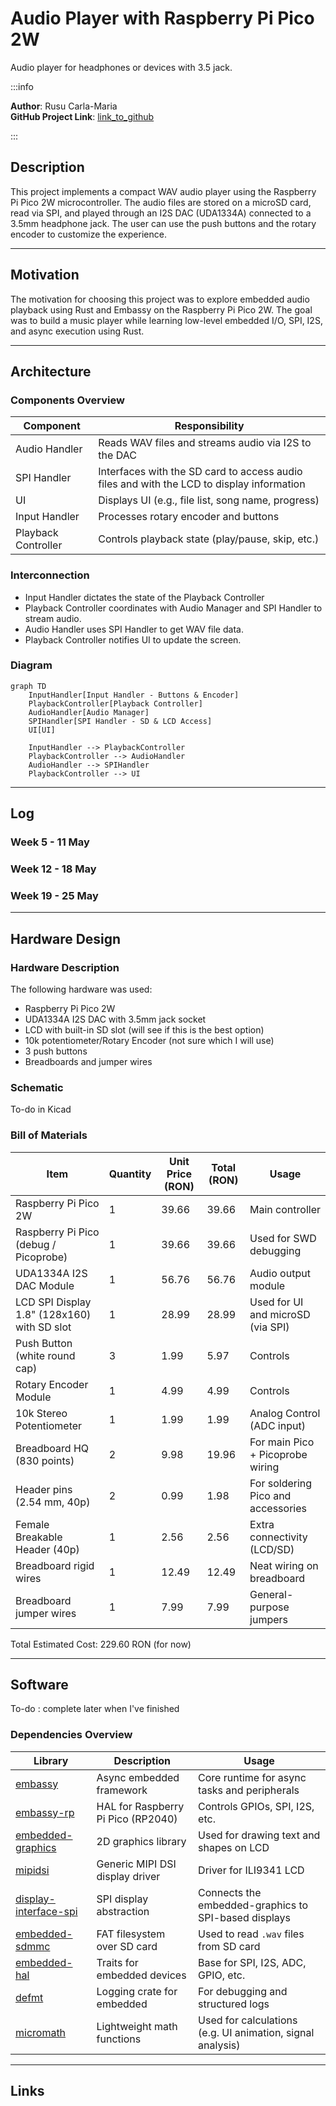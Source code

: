 # Audio Player with Raspberry Pi Pico 2W

Audio player for headphones or devices with 3.5 jack.

:::info

**Author**: Rusu Carla-Maria \
**GitHub Project Link**: [link_to_github](https://github.com/UPB-PMRust-Students/proiect-rusucarla)

:::

## Description

This project implements a compact WAV audio player using the Raspberry Pi Pico 2W microcontroller.
The audio files are stored on a microSD card, read via SPI, and played through an I2S DAC (UDA1334A) connected to a 3.5mm headphone jack.
The user can use the push buttons and the rotary encoder to customize the experience.

---

## Motivation

The motivation for choosing this project was to explore embedded audio playback using Rust and Embassy on the Raspberry Pi Pico 2W.
The goal was to build a music player while learning low-level embedded I/O, SPI, I2S, and async execution using Rust.

---

## Architecture

### Components Overview

| Component           | Responsibility                                                 |
|-------------------- |----------------------------------------------------------------|
| Audio Handler       | Reads WAV files and streams audio via I2S to the DAC           |
| SPI Handler         | Interfaces with the SD card to access audio files and with the LCD to display information                                                                            |
| UI                  | Displays UI (e.g., file list, song name, progress)             |
| Input Handler       | Processes rotary encoder and buttons                           |
| Playback Controller | Controls playback state (play/pause, skip, etc.)               |

### Interconnection

- Input Handler dictates the state of the Playback Controller
- Playback Controller coordinates with Audio Manager and SPI Handler to stream audio.
- Audio Handler uses SPI Handler to get WAV file data.
- Playback Controller notifies UI to update the screen.

### Diagram

```mermaid
graph TD
    InputHandler[Input Handler - Buttons & Encoder]
    PlaybackController[Playback Controller]
    AudioHandler[Audio Manager]
    SPIHandler[SPI Handler - SD & LCD Access]
    UI[UI]

    InputHandler --> PlaybackController
    PlaybackController --> AudioHandler
    AudioHandler --> SPIHandler
    PlaybackController --> UI
```

---

## Log

### Week 5 - 11 May

### Week 12 - 18 May

### Week 19 - 25 May

---

## Hardware Design

### Hardware Description

The following hardware was used:

- Raspberry Pi Pico 2W
- UDA1334A I2S DAC with 3.5mm jack socket
- LCD with built-in SD slot (will see if this is the best option)
- 10k potentiometer/Rotary Encoder (not sure which I will use)
- 3 push buttons
- Breadboards and jumper wires

### Schematic

To-do in Kicad

### Bill of Materials

| Item                                      | Quantity | Unit Price (RON) | Total (RON) | Usage                                    |
|-------------------------------------------|----------|------------------|-------------|------------------------------------------|
| Raspberry Pi Pico 2W                      | 1        | 39.66            | 39.66       | Main controller                          |
| Raspberry Pi Pico (debug / Picoprobe)     | 1        | 39.66            | 39.66       | Used for SWD debugging                   |
| UDA1334A I2S DAC Module                   | 1        | 56.76            | 56.76       | Audio output module                      |
| LCD SPI Display 1.8" (128x160) with SD slot | 1      | 28.99            | 28.99       | Used for UI and microSD (via SPI)        |
| Push Button (white round cap)             | 3        | 1.99             | 5.97        | Controls            |
| Rotary Encoder Module                     | 1        | 4.99             | 4.99        | Controls           |
| 10k Stereo Potentiometer                  | 1        | 1.99             | 1.99        | Analog Control (ADC input)       |
| Breadboard HQ (830 points)                | 2        | 9.98             | 19.96       | For main Pico + Picoprobe wiring         |
| Header pins (2.54 mm, 40p)                | 2        | 0.99             | 1.98        | For soldering Pico and accessories       |
| Female Breakable Header (40p)             | 1        | 2.56             | 2.56        | Extra connectivity (LCD/SD)              |
| Breadboard rigid wires                    | 1        | 12.49            | 12.49       | Neat wiring on breadboard                |
| Breadboard jumper wires                   | 1        | 7.99             | 7.99        | General-purpose jumpers                  |

Total Estimated Cost: 229.60 RON (for now)

---

## Software

To-do : complete later when I've finished

### Dependencies Overview

| Library | Description | Usage |
|--------|-------------|-------|
| [embassy](https://github.com/embassy-rs/embassy) | Async embedded framework | Core runtime for async tasks and peripherals |
| [embassy-rp](https://github.com/embassy-rs/embassy) | HAL for Raspberry Pi Pico (RP2040) | Controls GPIOs, SPI, I2S, etc. |
| [embedded-graphics](https://github.com/embedded-graphics/embedded-graphics) | 2D graphics library | Used for drawing text and shapes on LCD |
| [mipidsi](https://github.com/almindor/mipidsi) | Generic MIPI DSI display driver | Driver for ILI9341 LCD |
| [display-interface-spi](https://github.com/almindor/display-interface) | SPI display abstraction | Connects the embedded-graphics to SPI-based displays |
| [embedded-sdmmc](https://github.com/rust-embedded-community/embedded-sdmmc-rs) | FAT filesystem over SD card | Used to read `.wav` files from SD card |
| [embedded-hal](https://github.com/rust-embedded/embedded-hal) | Traits for embedded devices | Base for SPI, I2S, ADC, GPIO, etc. |
| [defmt](https://github.com/knurling-rs/defmt) | Logging crate for embedded | For debugging and structured logs |
| [micromath](https://github.com/NeoBirth/micromath) | Lightweight math functions | Used for calculations (e.g. UI animation, signal analysis) |


---

## Links
